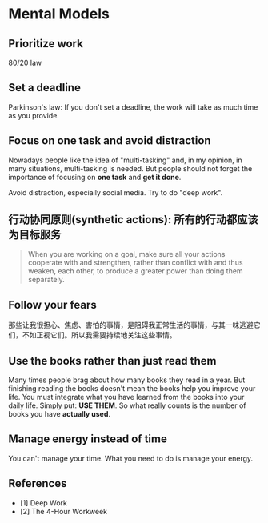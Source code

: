 # Mental Models

## Prioritize work

80/20 law

## Set a deadline

Parkinson's law: If you don't set a deadline, the work will take as much time as you provide.

## Focus on one task and avoid distraction

Nowadays people like the idea of "multi-tasking" and, in my opinion, in many situations, multi-tasking is needed. But people should not forget the importance of focusing on **one task** and **get it done**.

Avoid distraction, especially social media. Try to do "deep work".

## 行动协同原则(synthetic actions): 所有的行动都应该为目标服务

> When you are working on a goal, make sure all your actions cooperate with and strengthen, rather than conflict with and thus weaken, each other, to produce a greater power than doing them separately.

## Follow your fears

那些让我很担心、焦虑、害怕的事情，是阻碍我正常生活的事情，与其一味逃避它们，不如正视它们。所以我需要持续地关注这些事情。

## Use the books rather than just read them

Many times people brag about how many books they read in a year. But finishing reading the books doesn't mean the books help you improve your life. You must integrate what you have learned from the books into your daily life.  Simply put: **USE THEM**. So what really counts is the number of books you have **actually used**.

## Manage energy instead of time

You can't manage your time. What you need to do is manage your energy.

## References

- [1] Deep Work
- [2] The 4-Hour Workweek